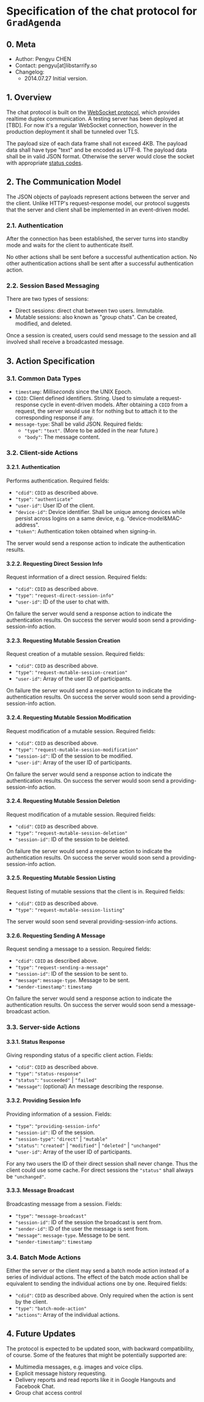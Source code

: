 # Specification of the chat protocol for `GradAgenda`


## 0. Meta

- Author: Pengyu CHEN
- Contact: pengyu[at]libstarrify.so
- Changelog: 
    - 2014.07.27 Initial version.


## 1. Overview

The chat protocol is built on the [WebSocket protocol](http://tools.ietf.org/html/rfc6455), which provides realtime duplex communication.  A testing server has been deployed at [TBD]. For now it's a regular WebSocket connection, however in the production deployment it shall be tunneled over TLS.

The payload size of each data frame shall not exceed 4KB. The payload data shall have type "text" and be encoded as UTF-8. The payload data shall be in valid JSON format. Otherwise the server would close the socket with appropriate [status codes](http://tools.ietf.org/html/rfc6455#section-7.4.1).


## 2. The Communication Model

The JSON objects of payloads represent actions between the server and the client. Unlike HTTP's request-response model, our protocol suggests that the server and client shall be implemented in an event-driven model.


### 2.1. Authentication

After the connection has been established, the server turns into standby mode and waits for the client to authenticate itself. 

No other actions shall be sent before a successful authentication action. No other authentication actions shall be sent after a successful authentication action. 


### 2.2. Session Based Messaging

There are two types of sessions:

- Direct sessions: direct chat between two users. Immutable.
- Mutable sessions: also known as "group chats". Can be created, modified, and deleted.

Once a session is created, users could send message to the session and all involved shall receive a broadcasted message.


## 3. Action Specification


### 3.1. Common Data Types

- `timestamp`: _Milliseconds_ since the UNIX Epoch. 
- `CDID`: Client defined identifiers. String. Used to simulate a request-response cycle in event-driven models. After obtaining a `CDID` from a request, the server would use it for nothing but to attach it to the corresponding response if any.
- `message-type`: Shall be valid JSON. Required fields:
    - `"type"`: `"text"`. (More to be added in the near future.)
    - `"body"`: The message content.


### 3.2. Client-side Actions


#### 3.2.1. Authentication

Performs authentication. Required fields:

- `"cdid"`: `CDID` as described above.
- `"type"`: `"authenticate"`
- `"user-id"`: User ID of the client.
- `"device-id"`: Device identifier. Shall be unique among devices while persist across logins on a same device, e.g. "device-model&MAC-address".
- `"token"`: Authentication token obtained when signing-in.

The server would send a response action to indicate the authentication results.


#### 3.2.2. Requesting Direct Session Info

Request information of a direct session. Required fields:

- `"cdid"`: `CDID` as described above.
- `"type"`: `"request-direct-session-info"`
- `"user-id"`: ID of the user to chat with.

On failure the server would send a response action to indicate the authentication results. On success the server would soon send a providing-session-info action.


#### 3.2.3. Requesting Mutable Session Creation

Request creation of a mutable session. Required fields:

- `"cdid"`: `CDID` as described above.
- `"type"`: `"request-mutable-session-creation"`
- `"user-id"`: Array of the user ID of participants.

On failure the server would send a response action to indicate the authentication results. On success the server would soon send a providing-session-info action.


#### 3.2.4. Requesting Mutable Session Modification

Request modification of a mutable session. Required fields:

- `"cdid"`: `CDID` as described above.
- `"type"`: `"request-mutable-session-modification"`
- `"session-id"`: ID of the session to be modified.
- `"user-id"`: Array of the user ID of participants.

On failure the server would send a response action to indicate the authentication results. On success the server would soon send a providing-session-info action.


#### 3.2.4. Requesting Mutable Session Deletion

Request modification of a mutable session. Required fields:

- `"cdid"`: `CDID` as described above.
- `"type"`: `"request-mutable-session-deletion"`
- `"session-id"`: ID of the session to be deleted.

On failure the server would send a response action to indicate the authentication results. On success the server would soon send a providing-session-info action.


#### 3.2.5. Requesting Mutable Session Listing

Request listing of mutable sessions that the client is in. Required fields:

- `"cdid"`: `CDID` as described above.
- `"type"`: `"request-mutable-session-listing"`

The server would soon send several providing-session-info actions.


#### 3.2.6. Requesting Sending A Message

Request sending a message to a session. Required fields:

- `"cdid"`: `CDID` as described above.
- `"type"`: `"request-sending-a-message"`
- `"session-id"`: ID of the session to be sent to.
- `"message"`: `message-type`. Message to be sent.
- `"sender-timestamp"`: `timestamp`

On failure the server would send a response action to indicate the authentication results. On success the server would soon send a message-broadcast action.


### 3.3. Server-side Actions


#### 3.3.1. Status Response

Giving responding status of a specific client action. Fields:

- `"cdid"`: `CDID` as described above.
- `"type"`: `"status-response"`
- `"status"`: `"succeeded"` | `"failed"`
- `"message"`: (optional) An  message describing the response.


#### 3.3.2. Providing Session Info

Providing information of a session. Fields:

- `"type"`: `"providing-session-info"`
- `"session-id"`: ID of the session.
- `"session-type"`: `"direct"` | `"mutable"`
- `"status"`: `"created"` | `"modified"` | `"deleted"` | `"unchanged"`
- `"user-id"`: Array of the user ID of participants.

For any two users the ID of their direct session shall never change. Thus the client could use some cache.
For direct sessions the `"status"` shall always be `"unchanged"`.


#### 3.3.3. Message Broadcast

Broadcasting message from a session. Fields:

- `"type"`: `"message-broadcast"`
- `"session-id"`: ID of the session the broadcast is sent from.
- `"sender-id"`: ID of the user the message is sent from.
- `"message"`: `message-type`. Message to be sent.
- `"sender-timestamp"`: `timestamp`



### 3.4. Batch Mode Actions

Either the server or the client may send a batch mode action instead of a series of individual actions. The effect of the batch mode action shall be equivalent to sending the individual actions one by one. Required fields:

- `"cdid"`: `CDID` as described above. Only required when the action is sent by the client.
- `"type"`: `"batch-mode-action"`
- `"actions"`: Array of the individual actions.


## 4. Future Updates

The protocol is expected to be updated soon, with backward compatibility, of course. Some of the features that might be potentially supported are:

- Multimedia messages, e.g. images and voice clips.
- Explicit message history requesting.
- Delivery reports and read reports like it in Google Hangouts and Facebook Chat.
- Group chat access control